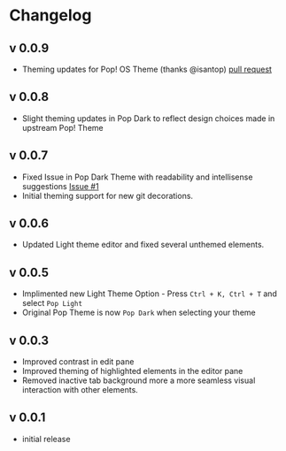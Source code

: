 # Changelog
## v 0.0.9
* Theming updates for Pop! OS Theme (thanks @isantop) [pull request](https://github.com/artvandelay440/VSCodePopTheme/pull/2)

## v 0.0.8
* Slight theming updates in Pop Dark to reflect design choices made in upstream Pop! Theme

## v 0.0.7
* Fixed Issue in Pop Dark Theme with readability and intellisense suggestions [Issue #1](https://github.com/artvandelay440/VSCodePopTheme/issues/1)
* Initial theming support for new git decorations.

## v 0.0.6
* Updated Light theme editor and fixed several unthemed elements.

## v 0.0.5
* Implimented new Light Theme Option - Press `Ctrl + K, Ctrl + T` and select `Pop Light`
* Original Pop Theme is now `Pop Dark` when selecting your theme

## v 0.0.3
* Improved contrast in edit pane
* Improved theming of highlighted elements in the editor pane
* Removed inactive tab background more a more seamless visual interaction with other elements.

## v 0.0.1
* initial release
